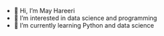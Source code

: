 - 👋 Hi, I’m May Hareeri
- 👀 I’m interested in data science and programming
- 🌱 I’m currently learning Python and data science

<!---
mayjhareeri/mayjhareeri is a ✨ special ✨ repository because its `README.md` (this file) appears on your GitHub profile.
You can click the Preview link to take a look at your changes.
--->
